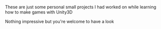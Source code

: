 These are just some personal small projects I had worked on while learning how to make games with Unity3D

Nothing impressive but you're welcome to have a look
